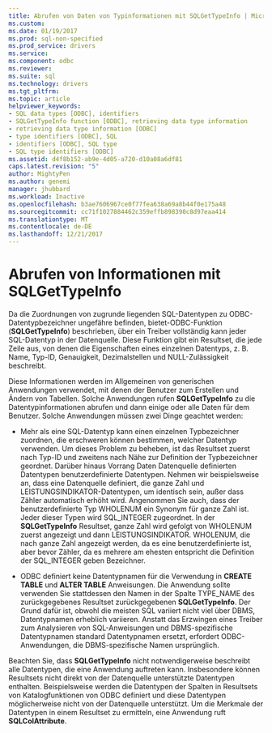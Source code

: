 ```yaml
---
title: Abrufen von Daten von Typinformationen mit SQLGetTypeInfo | Microsoft Docs
ms.custom: 
ms.date: 01/19/2017
ms.prod: sql-non-specified
ms.prod_service: drivers
ms.service: 
ms.component: odbc
ms.reviewer: 
ms.suite: sql
ms.technology: drivers
ms.tgt_pltfrm: 
ms.topic: article
helpviewer_keywords:
- SQL data types [ODBC], identifiers
- SQLGetTypeInfo function [ODBC], retrieving data type information
- retrieving data type information [ODBC]
- type identifiers [ODBC], SQL
- identifiers [ODBC], SQL type
- SQL type identifiers [ODBC]
ms.assetid: d4f8b152-ab9e-4d05-a720-d10a08a6df81
caps.latest.revision: "5"
author: MightyPen
ms.author: genemi
manager: jhubbard
ms.workload: Inactive
ms.openlocfilehash: b3ae7606967ce0f77fea638a69a8b44f0e175a48
ms.sourcegitcommit: cc71f1027884462c359effb898390c8d97eaa414
ms.translationtype: MT
ms.contentlocale: de-DE
ms.lasthandoff: 12/21/2017
---
```

# <a name="retrieving-data-type-information-with-sqlgettypeinfo"></a>Abrufen von Informationen mit SQLGetTypeInfo
Da die Zuordnungen von zugrunde liegenden SQL-Datentypen zu ODBC-Datentypbezeichner ungefähre befinden, bietet-ODBC-Funktion (**SQLGetTypeInfo**) beschrieben, über ein Treiber vollständig kann jeder SQL-Datentyp in der Datenquelle. Diese Funktion gibt ein Resultset, die jede Zeile aus, von denen die Eigenschaften eines einzelnen Datentyps, z. B. Name, Typ-ID, Genauigkeit, Dezimalstellen und NULL-Zulässigkeit beschreibt.  
  
 Diese Informationen werden im Allgemeinen von generischen Anwendungen verwendet, mit denen der Benutzer zum Erstellen und Ändern von Tabellen. Solche Anwendungen rufen **SQLGetTypeInfo** zu die Datentypinformationen abrufen und dann einige oder alle Daten für dem Benutzer. Solche Anwendungen müssen zwei Dinge geachtet werden:  
  
-   Mehr als eine SQL-Datentyp kann einen einzelnen Typbezeichner zuordnen, die erschweren können bestimmen, welcher Datentyp verwenden. Um dieses Problem zu beheben, ist das Resultset zuerst nach Typ-ID und zweitens nach Nähe zur Definition der Typbezeichner geordnet. Darüber hinaus Vorrang Daten Datenquelle definierten Datentypen benutzerdefinierte Datentypen. Nehmen wir beispielsweise an, dass eine Datenquelle definiert, die ganze Zahl und LEISTUNGSINDIKATOR-Datentypen, um identisch sein, außer dass Zähler automatisch erhöht wird. Angenommen Sie auch, dass der benutzerdefinierte Typ WHOLENUM ein Synonym für ganze Zahl ist. Jeder dieser Typen wird SQL_INTEGER zugeordnet. In der **SQLGetTypeInfo** Resultset, ganze Zahl wird gefolgt von WHOLENUM zuerst angezeigt und dann LEISTUNGSINDIKATOR. WHOLENUM, die nach ganze Zahl angezeigt werden, da es eine benutzerdefinierte ist, aber bevor Zähler, da es mehrere am ehesten entspricht die Definition der SQL_INTEGER geben Bezeichner.  
  
-   ODBC definiert keine Datentypnamen für die Verwendung in **CREATE TABLE** und **ALTER TABLE** Anweisungen. Die Anwendung sollte verwenden Sie stattdessen den Namen in der Spalte TYPE_NAME des zurückgegebenes Resultset zurückgegebenen **SQLGetTypeInfo**. Der Grund dafür ist, obwohl die meisten SQL variiert nicht viel über DBMS, Datentypnamen erheblich variieren. Anstatt das Erzwingen eines Treiber zum Analysieren von SQL-Anweisungen und DBMS-spezifische Datentypnamen standard Datentypnamen ersetzt, erfordert ODBC-Anwendungen, die DBMS-spezifische Namen ursprünglich.  
  
 Beachten Sie, dass **SQLGetTypeInfo** nicht notwendigerweise beschreibt alle Datentypen, die eine Anwendung auftreten kann. Insbesondere können Resultsets nicht direkt von der Datenquelle unterstützte Datentypen enthalten. Beispielsweise werden die Datentypen der Spalten in Resultsets von Katalogfunktionen von ODBC definiert und diese Datentypen möglicherweise nicht von der Datenquelle unterstützt. Um die Merkmale der Datentypen in einem Resultset zu ermitteln, eine Anwendung ruft **SQLColAttribute**.
